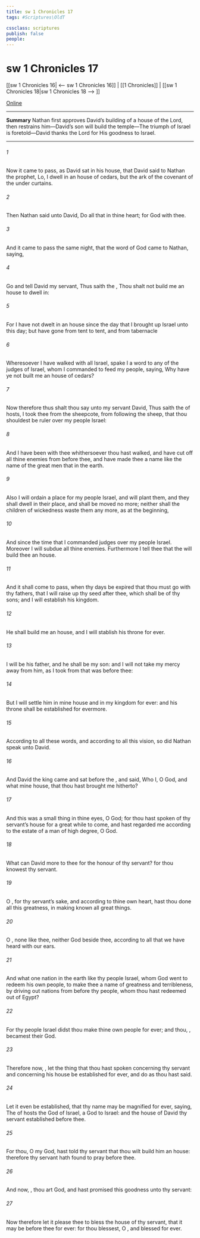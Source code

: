 ```yaml
---
title: sw 1 Chronicles 17
tags: #Scriptures\OldT

cssclass: scriptures
publish: false
people:
---
```


# sw 1 Chronicles 17
[[sw 1 Chronicles 16| <-- sw 1 Chronicles 16]] | [[1 Chronicles]] | [[sw 1 Chronicles 18|sw 1 Chronicles 18 --> ]]

[Online](https://churchofjesuschrist.org/study/scriptures/ot/1-chr/17?lang=eng)

---
__Summary__
Nathan first approves David’s building of a house of the Lord, then restrains him—David’s son will build the temple—The triumph of Israel is foretold—David thanks the Lord for His goodness to Israel.

---
###### 1 
Now it came to pass, as David sat in his house, that David said to Nathan the prophet, Lo, I dwell in an house of cedars, but the ark of the covenant of the   under curtains.

###### 2 
Then Nathan said unto David, Do all that  in thine heart; for God  with thee.

###### 3 
And it came to pass the same night, that the word of God came to Nathan, saying,

###### 4 
Go and tell David my servant, Thus saith the , Thou shalt not build me an house to dwell in:

###### 5 
For I have not dwelt in an house since the day that I brought up Israel unto this day; but have gone from tent to tent, and from  tabernacle 

###### 6 
Wheresoever I have walked with all Israel, spake I a word to any of the judges of Israel, whom I commanded to feed my people, saying, Why have ye not built me an house of cedars?

###### 7 
Now therefore thus shalt thou say unto my servant David, Thus saith the  of hosts, I took thee from the sheepcote,  from following the sheep, that thou shouldest be ruler over my people Israel:

###### 8 
And I have been with thee whithersoever thou hast walked, and have cut off all thine enemies from before thee, and have made thee a name like the name of the great men that  in the earth.

###### 9 
Also I will ordain a place for my people Israel, and will plant them, and they shall dwell in their place, and shall be moved no more; neither shall the children of wickedness waste them any more, as at the beginning,

###### 10 
And since the time that I commanded judges  over my people Israel. Moreover I will subdue all thine enemies. Furthermore I tell thee that the  will build thee an house.

###### 11 
And it shall come to pass, when thy days be expired that thou must go  with thy fathers, that I will raise up thy seed after thee, which shall be of thy sons; and I will establish his kingdom.

###### 12 
He shall build me an house, and I will stablish his throne for ever.

###### 13 
I will be his father, and he shall be my son: and I will not take my mercy away from him, as I took  from  that was before thee:

###### 14 
But I will settle him in mine house and in my kingdom for ever: and his throne shall be established for evermore.

###### 15 
According to all these words, and according to all this vision, so did Nathan speak unto David.

###### 16 
And David the king came and sat before the , and said, Who  I, O  God, and what  mine house, that thou hast brought me hitherto?

###### 17 
And  this was a small thing in thine eyes, O God; for thou hast  spoken of thy servant’s house for a great while to come, and hast regarded me according to the estate of a man of high degree, O  God.

###### 18 
What can David  more to thee for the honour of thy servant? for thou knowest thy servant.

###### 19 
O , for thy servant’s sake, and according to thine own heart, hast thou done all this greatness, in making known all  great things.

###### 20 
O ,  none like thee, neither  God beside thee, according to all that we have heard with our ears.

###### 21 
And what one nation in the earth  like thy people Israel, whom God went to redeem  his own people, to make thee a name of greatness and terribleness, by driving out nations from before thy people, whom thou hast redeemed out of Egypt?

###### 22 
For thy people Israel didst thou make thine own people for ever; and thou, , becamest their God.

###### 23 
Therefore now, , let the thing that thou hast spoken concerning thy servant and concerning his house be established for ever, and do as thou hast said.

###### 24 
Let it even be established, that thy name may be magnified for ever, saying, The  of hosts  the God of Israel,  a God to Israel: and  the house of David thy servant  established before thee.

###### 25 
For thou, O my God, hast told thy servant that thou wilt build him an house: therefore thy servant hath found  to pray before thee.

###### 26 
And now, , thou art God, and hast promised this goodness unto thy servant:

###### 27 
Now therefore let it please thee to bless the house of thy servant, that it may be before thee for ever: for thou blessest, O , and  blessed for ever.

